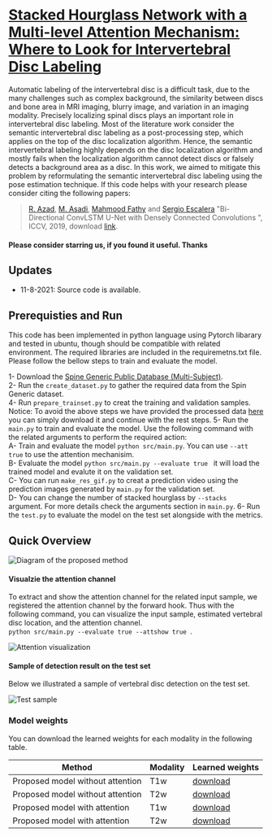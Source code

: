 # [Stacked Hourglass Network with a Multi-level Attention Mechanism: Where to Look for Intervertebral Disc Labeling](http://openaccess.thecvf.com/content_ICCVW_2019/papers/VRMI/Azad_Bi-Directional_ConvLSTM_U-Net_with_Densley_Connected_Convolutions_ICCVW_2019_paper.pdf)

Automatic labeling of the intervertebral disc is a difficult task, due to the many challenges such as complex background, the similarity between discs and bone area in MRI imaging, blurry image, and variation in an imaging modality. Precisely localizing spinal discs plays an important role in intervertebral disc labeling. Most of the literature work consider the semantic intervertebral disc labeling as a post-processing step, which applies on the top of the disc localization algorithm. Hence, the semantic intervertebral labeling highly depends on the disc localization algorithm and mostly fails when the localization algorithm cannot detect discs or falsely detects a background area as a disc. In this work, we aimed to mitigate this problem by reformulating the semantic intervertebral disc labeling using the pose estimation technique. If this code helps with your research please consider citing the following papers:
</br>
> [R. Azad](https://scholar.google.com/citations?hl=en&user=Qb5ildMAAAAJ&view_op=list_works&sortby=pubdate), [M. Asadi](https://scholar.google.com/citations?hl=en&user=8UqpIK8AAAAJ&view_op=list_works&sortby=pubdate), [Mahmood Fathy](https://scholar.google.com/citations?hl=en&user=CUHdgPcAAAAJ&view_op=list_works&sortby=pubdate) and [Sergio Escalera](https://scholar.google.com/citations?hl=en&user=oI6AIkMAAAAJ&view_op=list_works&sortby=pubdate) "Bi-Directional ConvLSTM U-Net with Densely Connected Convolutions ", ICCV, 2019, download [link](https://arxiv.org/pdf/1909.00166.pdf).


#### Please consider starring us, if you found it useful. Thanks

## Updates
- 11-8-2021: Source code is available. </br>


## Prerequisties and Run
This code has been implemented in python language using Pytorch libarary and tested in ubuntu, though should be compatible with related environment. The required libraries are included in the requiremetns.txt file. Please follow the bellow steps to train and evaluate the model. </br>

1- Download the [Spine Generic Public Database (Multi-Subject)](https://github.com/spine-generic/data-multi-subject#spine-generic-public-database-multi-subject).</br>
2- Run the `create_dataset.py` to gather the required data from the Spin Generic dataset. </br>
4- Run `prepare_trainset.py` to creat the training and validation samples. </br>
Notice: To avoid the above steps we have provided the processed data [here](https://drive.google.com/file/d/1z_mcIEoT_doyh_Hl53OaYWyplUel_-RT/view?usp=sharing) you can simply download it and continue with the rest steps. 
5- Run the `main.py` to train and evaluate the model. Use the following command with the related arguments to perform the required action:</br>
A- Train and evaluate the model `python src/main.py`. You can use `--att true` to use the attention mechanisim. </br>
B- Evaluate the model `python src/main.py --evaluate true ` it will load the trained model and evalute it on the validation set. </br>
C- You can run `make_res_gif.py` to creat a prediction video using the prediction images generated by `main.py` for the validation set.  </br>
D- You can change the number of stacked hourglass by `--stacks ` argument. For more details check the arguments section in `main.py`.
6- Run the `test.py` to evaluate the model on the test set alongside with the metrics.  


## Quick Overview
![Diagram of the proposed method](https://github.com/rezazad68/Deep-Intervertebral-Disc-Labeling/blob/main/images/Proposed_method.png)

#### Visualzie the attention channel

To extract and show the attention channel for the related input sample, we registered the attention channel by the forward hook. Thus with the following command, you can visualize the input sample, estimated vertebral disc location, and the attention channel. </br>
`python src/main.py --evaluate true --attshow true `. </br>

![Attention visualization](https://github.com/rezazad68/Deep-Intervertebral-Disc-Labeling/blob/main/images/attention_visualization.png)


#### Sample of detection result on the test set
Below we illustrated a sample of vertebral disc detection on the test set. 

![Test sample](https://github.com/rezazad68/Deep-Intervertebral-Disc-Labeling/blob/main/images/Sample_results.png)

### Model weights
You can download the learned weights for each modality in the following table. 

Method | Modality |Learned weights
------------ | -------------|----
Proposed model without attention | T1w | [download](https://drive.google.com/file/d/102U8NlSIelkEmSu4J-Qw-djKsKi6dudt/view?usp=sharing)
Proposed model without attention | T2w | [download](https://drive.google.com/file/d/1pzGDRwFSWb6FN3o8GZD2xrH3gNcPjImt/view?usp=sharing)
Proposed model with    attention | T1w | [download](https://drive.google.com/file/d/1o5DWzHlhMDic5eynrEQMupjZwsmCr5XP/view?usp=sharin)
Proposed model with    attention | T2w | [download](https://drive.google.com/file/d/1zvBbiCVH1gnrYUbzVF6JAUpcpQg7I2dn/view?usp=sharing)

